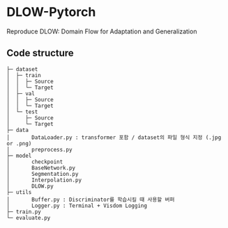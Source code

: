 # DLOW-Pytorch
Reproduce DLOW: Domain Flow for Adaptation and Generalization

## Code structure
	├─ dataset
	│  ├─ train
	│  │  ├─ Source
	│  │  └─ Target
    │  ├─ val
	│  │  ├─ Source
	│  │  └─ Target
	│  └─ test
	│     ├─ Source
	│     └─ Target
	├─ data
	│		DataLoader.py : transformer 포함 / dataset의 파일 형식 지정 (.jpg or .png)
	│		preprocess.py
	├─ model
	│		checkpoint
	│		BaseNetwork.py
	│		Segmentation.py
	│		Interpolation.py
	│		DLOW.py
	├─ utils
	│		Buffer.py : Discriminator를 학습시킬 때 사용할 버퍼
	│		Logger.py : Terminal + Visdom Logging 
	├─ train.py
	└─ evaluate.py


